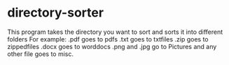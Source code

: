 # directory-sorter

This program takes the directory you want to sort and sorts it into different folders
For example:
.pdf goes to pdfs
.txt goes to txtfiles
.zip goes to zippedfiles
.docx goes to worddocs
.png and .jpg go to Pictures
and any other file goes to misc.
